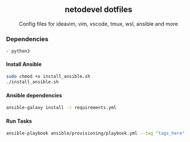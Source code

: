 <p align="center">
  <h2 align="center">netodevel dotfiles</h2>
  <p align="center">Config files for ideavim, vim, vscode, tmux, wsl, ansible and more</p>
</p>


### Dependencies

    - python3

#### Install Ansible

```sh
sudo chmod +x install_ansible.sh
./install_ansible.sh
```

#### Ansible dependencies
```sh
ansible-galaxy install -r requirements.yml
```

#### Run Tasks
```sh
ansible-playbook ansible/provisioning/playbook.yml --tag "tags_here"
```
